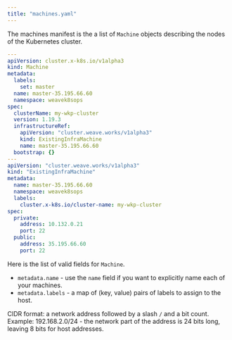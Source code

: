 ```yaml
---
title: "machines.yaml"
---
```


The machines manifest is the a list of `Machine` objects describing the nodes
of the Kubernetes cluster.

```yaml
---
apiVersion: cluster.x-k8s.io/v1alpha3
kind: Machine
metadata:
  labels:
    set: master
  name: master-35.195.66.60
  namespace: weavek8sops
spec:
  clusterName: my-wkp-cluster
  version: 1.19.3
  infrastructureRef:
    apiVersion: "cluster.weave.works/v1alpha3"
    kind: ExistingInfraMachine
    name: master-35.195.66.60
  bootstrap: {}
---
apiVersion: "cluster.weave.works/v1alpha3"
kind: "ExistingInfraMachine"
metadata:
  name: master-35.195.66.60
  namespace: weavek8sops
  labels:
    cluster.x-k8s.io/cluster-name: my-wkp-cluster
spec:
  private:
    address: 10.132.0.21
    port: 22
  public:
    address: 35.195.66.60
    port: 22
```

Here is the list of valid fields for `Machine`.

* `metadata.name` - use the `name` field if you want to explicitly
  name each of your machines.
* `metadata.labels` - a map of (key, value) pairs of labels to assign to the
  host.

CIDR format: a network address followed by a slash `/` and a bit
count.  Example: 192.168.2.0/24 - the network part of the address is
24 bits long, leaving 8 bits for host addresses.
